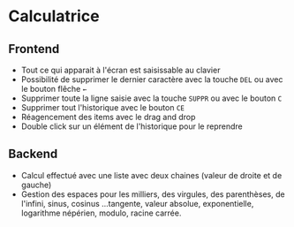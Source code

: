 # Calculatrice

## Frontend

* Tout ce qui apparait à l'écran est saisissable au clavier
* Possibilité de supprimer le dernier caractère avec la touche `DEL` ou avec le bouton flêche `←`
* Supprimer toute la ligne saisie avec la touche `SUPPR` ou avec le bouton `C`
* Supprimer tout l'historique avec le bouton `CE`
* Réagencement des items avec le drag and drop
* Double click sur un élément de l'historique pour le reprendre

## Backend

* Calcul effectué avec une liste avec deux chaines (valeur de droite et de gauche)
* Gestion des espaces pour les milliers, des virgules, des parenthèses, de l'infini, sinus, cosinus
...tangente, valeur absolue, exponentielle, logarithme népérien, modulo, racine carrée.
